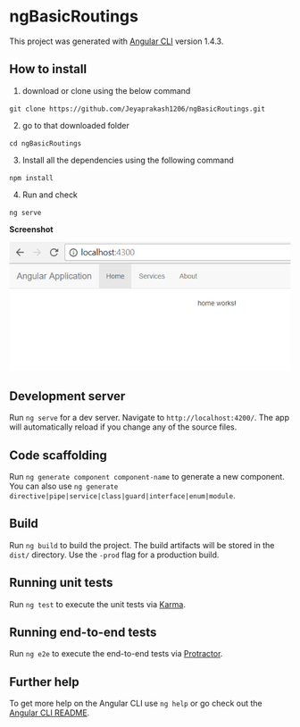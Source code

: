 # ngBasicRoutings

This project was generated with [Angular CLI](https://github.com/angular/angular-cli) version 1.4.3.

## How to install

1) download or clone using the below command

`git clone https://github.com/Jeyaprakash1206/ngBasicRoutings.git`

2) go to that downloaded folder

`cd ngBasicRoutings`

3) Install all the dependencies using the following command

`npm install`

4) Run and check

`ng serve`

**Screenshot**

![Screenshot](https://github.com/Jeyaprakash1206/ngBasicRoutings/blob/master/src/assets/img/screenshot.PNG)

## Development server

Run `ng serve` for a dev server. Navigate to `http://localhost:4200/`. The app will automatically reload if you change any of the source files.

## Code scaffolding

Run `ng generate component component-name` to generate a new component. You can also use `ng generate directive|pipe|service|class|guard|interface|enum|module`.

## Build

Run `ng build` to build the project. The build artifacts will be stored in the `dist/` directory. Use the `-prod` flag for a production build.

## Running unit tests

Run `ng test` to execute the unit tests via [Karma](https://karma-runner.github.io).

## Running end-to-end tests

Run `ng e2e` to execute the end-to-end tests via [Protractor](http://www.protractortest.org/).

## Further help

To get more help on the Angular CLI use `ng help` or go check out the [Angular CLI README](https://github.com/angular/angular-cli/blob/master/README.md).
